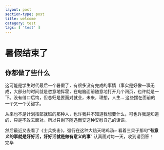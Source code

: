 ```yaml
---
layout: post
section-type: post
title: welcome
category: test
tags: [ 'test' ]
---
```


# 暑假结束了 #
## 你都做了些什么 ##

 这可能是学生时代最后一个暑假了，有很多没有完成的事情（事实是好像一事无成，大部分的时间就是恣意地挥霍，在电脑面前随意地打开几个网页，也许就是一下。没有借口后悔，但总归是要面对就业，未来，理想，人生... 这些摆在面前的一个又一个关键字。

从来也不是计划按部就班的那种人，也许我并不知道我想要什么，可也许我是知道的，只是不敢去面对。所以只剩下随遇而安这种安慰自己的话语。 

然后最近又去看了《士兵突击》，强行在这种大热天喝鸡汤~ 
看着三呆子那句“**有意义的事就是好好活，好好活就是做有意义的事**”
认真面对每一天，收到请回答！ 完毕